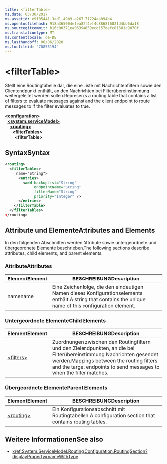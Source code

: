 ```yaml
---
title: <filterTable>
ms.date: 03/30/2017
ms.assetid: e9f05441-3ad1-49b9-a267-71724aa094b4
ms.openlocfilehash: 918a365004efea82f4ef4c8868f6821d4bb6da18
ms.sourcegitcommit: b16c00371ea06398859ecd157defc81301c9070f
ms.translationtype: MT
ms.contentlocale: de-DE
ms.lasthandoff: 06/06/2020
ms.locfileid: "70855194"
---
```

# \<filterTable>
<span data-ttu-id="832b9-101">Stellt eine Routingtabelle dar, die eine Liste mit Nachrichtenfiltern sowie den Clientendpunkt enthält, an den Nachrichten bei Filterübereinstimmung weitergeleitet werden sollen.</span><span class="sxs-lookup"><span data-stu-id="832b9-101">Represents a routing table that contains a list of filters to evaluate messages against and the client endpoint to route messages to if the filter evaluates to true.</span></span>  
  
[**\<configuration>**](../configuration-element.md)\
&nbsp;&nbsp;[**\<system.serviceModel>**](system-servicemodel.md)\
&nbsp;&nbsp;&nbsp;&nbsp;[**\<routing>**](routing.md)\
&nbsp;&nbsp;&nbsp;&nbsp;&nbsp;&nbsp;[**\<filterTables>**](filtertables.md)\
&nbsp;&nbsp;&nbsp;&nbsp;&nbsp;&nbsp;&nbsp;&nbsp;**\<filterTable>**  
  
## <a name="syntax"></a><span data-ttu-id="832b9-102">Syntax</span><span class="sxs-lookup"><span data-stu-id="832b9-102">Syntax</span></span>  
  
```xml  
<routing>
  <filterTables>
     name="String">
      <entries>
        <add backupList="String"
             endpointName="String"
             filterName="String"
             priority="Integer" />
      </entries>
    </filterTable>
  </filterTables>
</routing>
```  
  
## <a name="attributes-and-elements"></a><span data-ttu-id="832b9-103">Attribute und Elemente</span><span class="sxs-lookup"><span data-stu-id="832b9-103">Attributes and Elements</span></span>  
 <span data-ttu-id="832b9-104">In den folgenden Abschnitten werden Attribute sowie untergeordnete und übergeordnete Elemente beschrieben.</span><span class="sxs-lookup"><span data-stu-id="832b9-104">The following sections describe attributes, child elements, and parent elements.</span></span>  
  
### <a name="attributes"></a><span data-ttu-id="832b9-105">Attribute</span><span class="sxs-lookup"><span data-stu-id="832b9-105">Attributes</span></span>  
  
|<span data-ttu-id="832b9-106">Element</span><span class="sxs-lookup"><span data-stu-id="832b9-106">Element</span></span>|<span data-ttu-id="832b9-107">BESCHREIBUNG</span><span class="sxs-lookup"><span data-stu-id="832b9-107">Description</span></span>|  
|-------------|-----------------|  
|<span data-ttu-id="832b9-108">name</span><span class="sxs-lookup"><span data-stu-id="832b9-108">name</span></span>|<span data-ttu-id="832b9-109">Eine Zeichenfolge, die den eindeutigen Namen dieses Konfigurationselements enthält.</span><span class="sxs-lookup"><span data-stu-id="832b9-109">A string that contains the unique name of this configuration element.</span></span>|  
  
### <a name="child-elements"></a><span data-ttu-id="832b9-110">Untergeordnete Elemente</span><span class="sxs-lookup"><span data-stu-id="832b9-110">Child Elements</span></span>  
  
|<span data-ttu-id="832b9-111">Element</span><span class="sxs-lookup"><span data-stu-id="832b9-111">Element</span></span>|<span data-ttu-id="832b9-112">BESCHREIBUNG</span><span class="sxs-lookup"><span data-stu-id="832b9-112">Description</span></span>|  
|-------------|-----------------|  
|[\<filters>](filters-of-routing.md)|<span data-ttu-id="832b9-113">Zuordnungen zwischen den Routingfiltern und den Zielendpunkten, an die bei Filterübereinstimmung Nachrichten gesendet werden.</span><span class="sxs-lookup"><span data-stu-id="832b9-113">Mappings between the routing filters and the target endpoints to send messages to when the filter matches.</span></span>|  
  
### <a name="parent-elements"></a><span data-ttu-id="832b9-114">Übergeordnete Elemente</span><span class="sxs-lookup"><span data-stu-id="832b9-114">Parent Elements</span></span>  
  
|<span data-ttu-id="832b9-115">Element</span><span class="sxs-lookup"><span data-stu-id="832b9-115">Element</span></span>|<span data-ttu-id="832b9-116">BESCHREIBUNG</span><span class="sxs-lookup"><span data-stu-id="832b9-116">Description</span></span>|  
|-------------|-----------------|  
|[\<routing>](routing.md)|<span data-ttu-id="832b9-117">Ein Konfigurationsabschnitt mit Routingtabellen.</span><span class="sxs-lookup"><span data-stu-id="832b9-117">A configuration section that contains routing tables.</span></span>|  
  
## <a name="see-also"></a><span data-ttu-id="832b9-118">Weitere Informationen</span><span class="sxs-lookup"><span data-stu-id="832b9-118">See also</span></span>

- <xref:System.ServiceModel.Routing.Configuration.RoutingSection?displayProperty=nameWithType>
